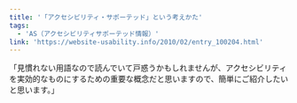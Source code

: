 ```yaml
---
title: '「アクセシビリティ・サポーテッド」という考えかた'
tags:
  - 'AS（アクセシビリティサポーテッド情報）'
link: 'https://website-usability.info/2010/02/entry_100204.html'
---
```


「見慣れない用語なので読んでいて戸惑うかもしれませんが、アクセシビリティを実効的なものにするための重要な概念だと思いますので、簡単にご紹介したいと思います。」